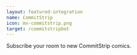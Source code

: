 ```yaml
---
layout: featured-integration
name: CommitStrip
icon: mx-commitstrip.png
target: /commitstripbot
---
```


Subscribe your room to new CommitStrip comics.
